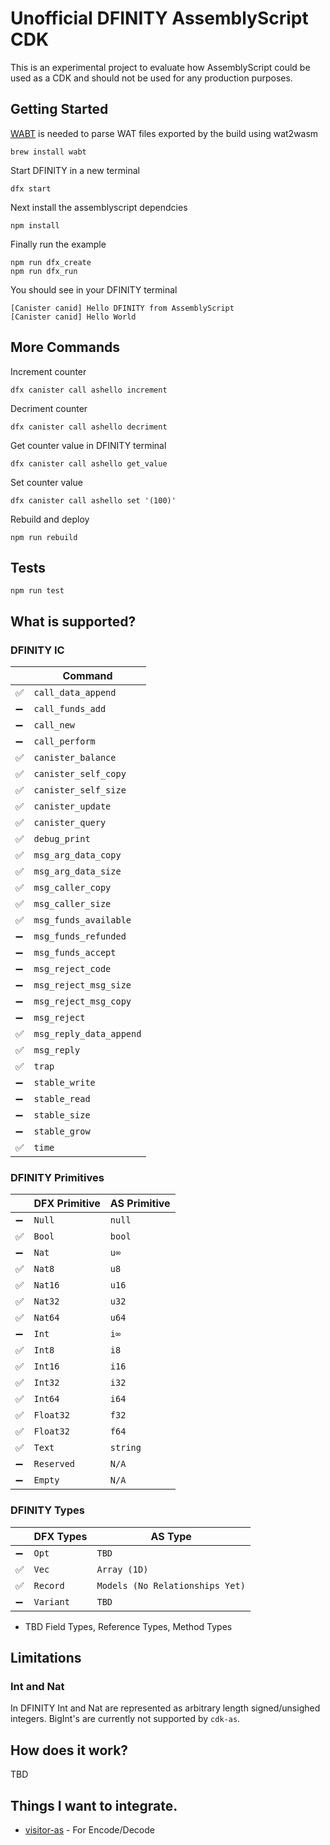 # Unofficial DFINITY AssemblyScript CDK

This is an experimental project to evaluate how AssemblyScript could be used as a CDK and should not be used for any production purposes.

## Getting Started

[WABT](https://github.com/WebAssembly/wabt) is needed to parse WAT files exported by the build using wat2wasm

```
brew install wabt
```

Start DFINITY in a new terminal
```
dfx start
```

Next install the assemblyscript dependcies
```
npm install
```

Finally run the example
```
npm run dfx_create
npm run dfx_run
````


You should see in your DFINITY terminal
```
[Canister canid] Hello DFINITY from AssemblyScript
[Canister canid] Hello World
```


## More Commands

Increment counter
```
dfx canister call ashello increment
```

Decriment counter
```
dfx canister call ashello decriment
```

Get counter value in DFINITY terminal
```
dfx canister call ashello get_value
```

Set counter value
```
dfx canister call ashello set '(100)'
```

Rebuild and deploy
```
npm run rebuild
```

## Tests

```
npm run test
```

## What is supported?

### DFINITY IC

|  | Command |
| --- | --- |
| ✅ | `call_data_append` |
| :heavy_minus_sign: | `call_funds_add` |
| :heavy_minus_sign: | `call_new` |
| :heavy_minus_sign: | `call_perform` |
| ✅ | `canister_balance` |
| ✅ | `canister_self_copy` |
| ✅ | `canister_self_size` |
| ✅ | `canister_update` |
| ✅ | `canister_query` |
| ✅ | `debug_print` |
| ✅ | `msg_arg_data_copy` |
| ✅ | `msg_arg_data_size` |
| ✅ | `msg_caller_copy` |
| ✅ | `msg_caller_size` |
| ✅ | `msg_funds_available` |
| :heavy_minus_sign: | `msg_funds_refunded` |
| :heavy_minus_sign: | `msg_funds_accept` |
| :heavy_minus_sign: | `msg_reject_code` |
| :heavy_minus_sign: | `msg_reject_msg_size` |
| :heavy_minus_sign: | `msg_reject_msg_copy` |
| :heavy_minus_sign: | `msg_reject` |
| ✅ | `msg_reply_data_append` |
| ✅ | `msg_reply` |
| ✅ | `trap` |
| :heavy_minus_sign: | `stable_write` |
| :heavy_minus_sign: | `stable_read` |
| :heavy_minus_sign: | `stable_size` |
| :heavy_minus_sign: | `stable_grow` |
| ✅ | `time` |

### DFINITY Primitives

|  | DFX Primitive | AS Primitive |
| --- | --- | --- |
| :heavy_minus_sign: | `Null` | `null` |
| ✅ | `Bool` | `bool` |
| :heavy_minus_sign: | `Nat` | `u∞` |
| ✅ | `Nat8` | `u8` |
| ✅ | `Nat16` | `u16` |
| ✅ | `Nat32` | `u32` |
| ✅ | `Nat64` | `u64` |
| :heavy_minus_sign: | `Int` | `i∞` |
| ✅ | `Int8` | `i8` |
| ✅ | `Int16` | `i16` |
| ✅ | `Int32` | `i32` |
| ✅ | `Int64` | `i64` |
| ✅ | `Float32` | `f32` |
| ✅ | `Float32` | `f64` |
| ✅ | `Text` | `string` |
| :heavy_minus_sign: | `Reserved` | `N/A` |
| :heavy_minus_sign: | `Empty` | `N/A` |


### DFINITY Types
|  | DFX Types | AS Type |
| --- | --- | --- |
| :heavy_minus_sign: | `Opt` | `TBD` |
| ✅ | `Vec` | `Array (1D)` |
| ✅ | `Record` | `Models (No Relationships Yet)` |
| :heavy_minus_sign: | `Variant` | `TBD` |


* TBD Field Types, Reference Types, Method Types

## Limitations

### Int and Nat

In DFINITY Int and Nat are represented as arbitrary length signed/unsighed integers.  BigInt's are currently not supported by `cdk-as`.

## How does it work?

TBD

## Things I want to integrate.

* [visitor-as](https://github.com/willemneal/visitor-as) - For Encode/Decode
